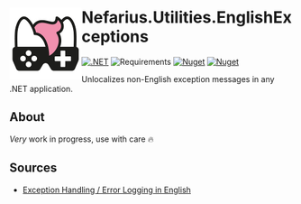 ﻿# <img src="assets/NSS-128x128.png" align="left" />Nefarius.Utilities.EnglishExceptions

[![.NET](https://github.com/nefarius/Nefarius.Utilities.EnglishExceptions/actions/workflows/build.yml/badge.svg)](https://github.com/nefarius/Nefarius.Utilities.EnglishExceptions/actions/workflows/build.yml) ![Requirements](https://img.shields.io/badge/Requires-.NET%205-blue.svg) [![Nuget](https://img.shields.io/nuget/v/Nefarius.Utilities.EnglishExceptions)](https://www.nuget.org/packages/Nefarius.Utilities.EnglishExceptions/) [![Nuget](https://img.shields.io/nuget/dt/Nefarius.Utilities.EnglishExceptions)](https://www.nuget.org/packages/Nefarius.Utilities.EnglishExceptions/)

Unlocalizes non-English exception messages in any .NET application.

## About

*Very* work in progress, use with care 🔥

## Sources

- [Exception Handling / Error Logging in English](https://github.com/dotnet/runtime/issues/40427)

